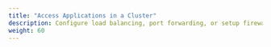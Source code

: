 ```yaml
---
title: "Access Applications in a Cluster"
description: Configure load balancing, port forwarding, or setup firewall or DNS configurations to access applications in a cluster.
weight: 60
---
```


